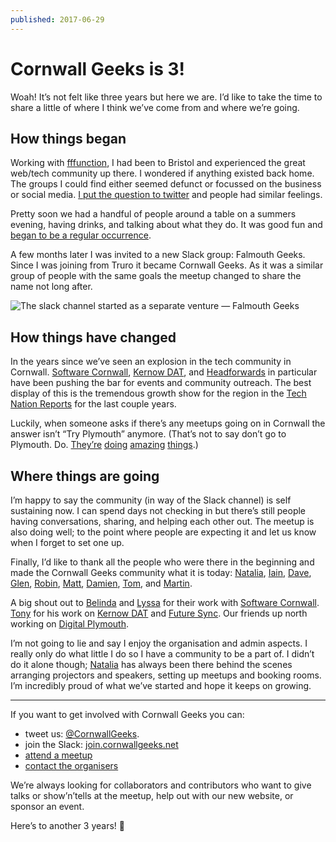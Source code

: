```yaml
---
published: 2017-06-29
---
```


# Cornwall Geeks is 3!

Woah! It’s not felt like three years but here we are. I’d like to take the time
to share a little of where I think we’ve come from and where we’re going.

## How things began

Working with [fffunction](https://fffunction.co/), I had been to Bristol and
experienced the great web/tech community up there. I wondered if anything
existed back home. The groups I could find either seemed defunct or focussed on
the business or social media.
[I put the question to twitter](https://twitter.com/dnrvs/status/477208911083499520)
and people had similar feelings.

Pretty soon we had a handful of people around a table on a summers evening,
having drinks, and talking about what they do. It was good fun and
[began to be a regular occurrence](https://www.meetup.com/Cornwall-Digital/events/189751742/).

A few months later I was invited to a new Slack group: Falmouth Geeks. Since I
was joining from Truro it became Cornwall Geeks. As it was a similar group of
people with the same goals the meetup changed to share the name not long after.

![The slack channel started as a separate venture — Falmouth Geeks](/img/cornwall-geeks-is-three.png)

## How things have changed

In the years since we’ve seen an explosion in the tech community in Cornwall.
[Software Cornwall](https://www.softwarecornwall.org/),
[Kernow DAT](https://kernowdat.co.uk/), and
[Headforwards](https://www.headforwards.com/) in particular have been pushing
the bar for events and community outreach. The best display of this is the
tremendous growth show for the region in the
[Tech Nation Reports](https://www.softwarecornwall.org/tech-nation-report-2017/)
for the last couple years.

Luckily, when someone asks if there’s any meetups going on in Cornwall the
answer isn’t “Try Plymouth” anymore. (That’s not to say don’t go to Plymouth.
Do. [They’re](https://www.digitalplymouth.com/)
[doing](http://plymouth.thedata.place/) [amazing](https://futuresync.co.uk/)
[things](https://www.meetup.com/The-THINQTANQ-Events-Meetups-and-More-in-Plymouth/).)

## Where things are going

I’m happy to say the community (in way of the Slack channel) is self sustaining
now. I can spend days not checking in but there’s still people having
conversations, sharing, and helping each other out. The meetup is also doing
well; to the point where people are expecting it and let us know when I forget
to set one up.

Finally, I’d like to thank all the people who were there in the beginning and
made the Cornwall Geeks community what it is today:
[Natalia](https://twitter.com/natkutala), [Iain](https://twitter.com/iainlobb),
[Dave](https://twitter.com/BigLittleFlan),
[Glen](https://twitter.com/glengineered),
[Robin](https://twitter.com/redannick), [Matt](https://twitter.com/hermitgames),
[Damien](https://twitter.com/Damien_Hogan),
[Tom](https://twitter.com/tomreadings), and
[Martin](https://twitter.com/martincoote).

A big shout out to [Belinda](https://twitter.com/belindawaldock) and
[Lyssa](https://twitter.com/LyssaCrump) for their work with
[Software Cornwall](https://twitter.com/swcornwall).
[Tony](https://twitter.com/tonyedwardspz) for his work on
[Kernow DAT](https://twitter.com/KernowDAT) and
[Future Sync](https://twitter.com/FutureSyncConf). Our friends up north working
on [Digital Plymouth](https://twitter.com/DigitalPlymouth).

I’m not going to lie and say I enjoy the organisation and admin aspects. I
really only do what little I do so I have a community to be a part of. I didn’t
do it alone though; [Natalia](https://twitter.com/natkutala) has always been
there behind the scenes arranging projectors and speakers, setting up meetups
and booking rooms. I’m incredibly proud of what we’ve started and hope it keeps
on growing.

---

If you want to get involved with Cornwall Geeks you can:

- tweet us: [@CornwallGeeks](https://twitter.com/cornwallgeeks).
- join the Slack: [join.cornwallgeeks.net](https://join.cornwallgeeks.net/)
- [attend a meetup](https://www.meetup.com/Cornwall-Digital/)
- [contact the organisers](https://cornwallgeeks.github.io/organisers/)

We’re always looking for collaborators and contributors who want to give talks
or show’n’tells at the meetup, help out with our new website, or sponsor an
event.

Here’s to another 3 years! 🎉
